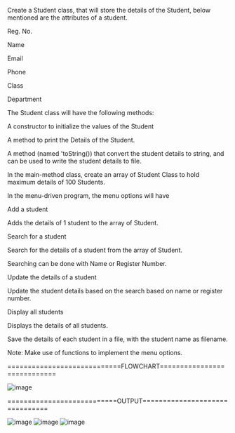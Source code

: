Create a Student class, that will store the details of the Student, below mentioned are the attributes of a student.

Reg. No.

Name

Email

Phone

Class

Department

The Student class will have the following methods:

A constructor to initialize the values of the Student

A method to print the Details of the Student.

A method (named 'toString()) that convert the student details to string, and can be used to write the student details to file.

In the main-method class, create an array of Student Class to hold maximum details of 100 Students.



In the menu-driven program, the menu options will have

Add a student

Adds the details of 1 student to the array of Student.

Search for a student

Search for the details of a student from the array of Student.

Searching can be done with Name or Register Number.

Update the details of a student

Update the student details based on the search based on name or register number.

Display all students

Displays the details of all students.

Save the details of each student in a file, with the student name as filename.


Note: Make use of functions to implement the menu options.


============================FLOWCHART============================

![image](https://github.com/ap-707/22122034-MDS273L-JAVA/assets/89178613/494d900d-135d-4b53-9834-a253d6e313cf)




===========================OUTPUT===============================

![image](https://github.com/ap-707/22122034-MDS273L-JAVA/assets/89178613/8cf07625-9931-4b36-adee-b1750f8e67b2)
![image](https://github.com/ap-707/22122034-MDS273L-JAVA/assets/89178613/18559f0d-842a-4a4f-953f-59be1c458b6f)
![image](https://github.com/ap-707/22122034-MDS273L-JAVA/assets/89178613/7657e05f-1f56-45dc-9105-c69504c2deae)
